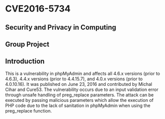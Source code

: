 # CVE2016-5734

## Security and Privacy in Computing
## Group Project

## Introduction

This is a vulnerability in phpMyAdmin and affects all 4.6.x versions (prior to 4.6.3), 4.4.x versions (prior to 4.4.15.7), and 4.0.x versions (prior to 4.0.10.16). It was published on June 23, 2016 and contributed by Michal Cihar and Cure53. The vulnerability occurs due to an input validation error through unsafe handling of preg_replace parameters. The attack can be executed by passing malicious parameters which allow the execution of PHP code due to the lack of sanitation in phpMyAdmin when using the preg_replace function.
